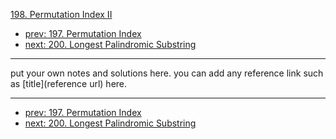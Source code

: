 [198. Permutation Index II](http://www.lintcode.com/problem/permutation-index-ii)

- [prev: 197. Permutation Index](197-permutation-index.md)
- [next: 200. Longest Palindromic Substring](200-longest-palindromic-substring.md)

---

put your own notes and solutions here.
you can add any reference link such as [title](reference url) here.

---

- [prev: 197. Permutation Index](197-permutation-index.md)
- [next: 200. Longest Palindromic Substring](200-longest-palindromic-substring.md)
